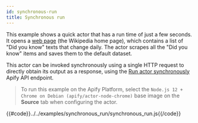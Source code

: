 ```yaml
---
id: synchronous-run
title: Synchronous run
---
```


 This example shows a quick actor that has a run time of just a few seconds.
 It opens a [web page](https://en.wikipedia.org) (the Wikipedia home page), which contains a list of "Did you know" texts that change daily. The actor scrapes all the "Did you know" items and saves them to the default dataset.

 This actor can be invoked synchronously using a single HTTP request to directly obtain its output
  as a response, using the
 [Run actor synchronously](https://apify.com/docs/api/v2#/reference/actors/run-actor-synchronously/without-input)
 Apify API endpoint.

  > To run this example on the Apify Platform, select the `Node.js 12 + Chrome on Debian (apify/actor-node-chrome)` 
  >base image on the **Source** tab when configuring the actor.

{{#code}}../../examples/synchronous_run/synchronous_run.js{{/code}}
